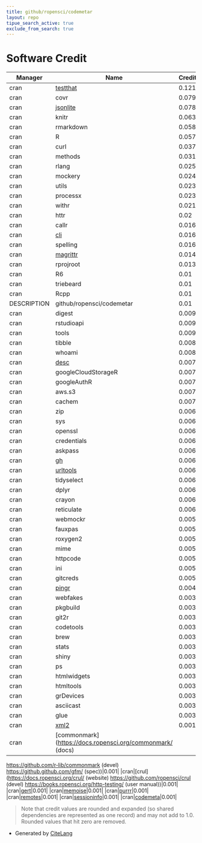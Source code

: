 ```yaml
---
title: github/ropensci/codemetar
layout: repo
tipue_search_active: true
exclude_from_search: true
---
```

# Software Credit

|Manager|Name|Credit|
|-------|----|------|
|cran|[testthat](https://testthat.r-lib.org)|0.121|
|cran|covr|0.079|
|cran|[jsonlite](https://arxiv.org/abs/1403.2805 (paper))|0.078|
|cran|knitr|0.063|
|cran|rmarkdown|0.058|
|cran|R|0.057|
|cran|curl|0.037|
|cran|methods|0.031|
|cran|rlang|0.025|
|cran|mockery|0.024|
|cran|utils|0.023|
|cran|processx|0.023|
|cran|withr|0.021|
|cran|httr|0.02|
|cran|callr|0.016|
|cran|[cli](https://cli.r-lib.org)|0.016|
|cran|spelling|0.016|
|cran|[magrittr](https://magrittr.tidyverse.org)|0.014|
|cran|rprojroot|0.013|
|cran|R6|0.01|
|cran|triebeard|0.01|
|cran|Rcpp|0.01|
|DESCRIPTION|github/ropensci/codemetar|0.01|
|cran|digest|0.009|
|cran|rstudioapi|0.009|
|cran|tools|0.009|
|cran|tibble|0.008|
|cran|whoami|0.008|
|cran|[desc](https://github.com/r-lib/desc#readme)|0.007|
|cran|googleCloudStorageR|0.007|
|cran|googleAuthR|0.007|
|cran|aws.s3|0.007|
|cran|cachem|0.007|
|cran|zip|0.006|
|cran|sys|0.006|
|cran|openssl|0.006|
|cran|credentials|0.006|
|cran|askpass|0.006|
|cran|[gh](https://gh.r-lib.org/)|0.006|
|cran|[urltools](https://github.com/Ironholds/urltools/)|0.006|
|cran|tidyselect|0.006|
|cran|dplyr|0.006|
|cran|crayon|0.006|
|cran|reticulate|0.006|
|cran|webmockr|0.005|
|cran|fauxpas|0.005|
|cran|roxygen2|0.005|
|cran|mime|0.005|
|cran|httpcode|0.005|
|cran|ini|0.005|
|cran|gitcreds|0.005|
|cran|[pingr](https://github.com/r-lib/pingr#readme)|0.004|
|cran|webfakes|0.003|
|cran|pkgbuild|0.003|
|cran|git2r|0.003|
|cran|codetools|0.003|
|cran|brew|0.003|
|cran|stats|0.003|
|cran|shiny|0.003|
|cran|ps|0.003|
|cran|htmlwidgets|0.003|
|cran|htmltools|0.003|
|cran|grDevices|0.003|
|cran|asciicast|0.003|
|cran|glue|0.003|
|cran|[xml2](https://xml2.r-lib.org/)|0.001|
|cran|[commonmark](https://docs.ropensci.org/commonmark/ (docs)
https://github.com/r-lib/commonmark (devel)
https://github.github.com/gfm/ (spec))|0.001|
|cran|[crul](https://docs.ropensci.org/crul/ (website)
https://github.com/ropensci/crul (devel)
https://books.ropensci.org/http-testing/ (user manual))|0.001|
|cran|[gert](https://docs.ropensci.org/gert/)|0.001|
|cran|[memoise](https://github.com/r-lib/memoise)|0.001|
|cran|[purrr](http://purrr.tidyverse.org)|0.001|
|cran|[remotes](https://remotes.r-lib.org)|0.001|
|cran|[sessioninfo](https://github.com/r-lib/sessioninfo#readme)|0.001|
|cran|[codemeta](https://github.com/cboettig/codemeta)|0.001|


> Note that credit values are rounded and expanded (so shared dependencies are represented as one record) and may not add to 1.0. Rounded values that hit zero are removed.


- Generated by [CiteLang](https://github.com/vsoch/citelang)
